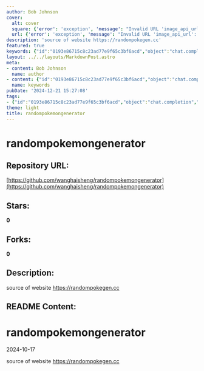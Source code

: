 ```yaml
---
author: Bob Johnson
cover:
  alt: cover
  square: {'error': 'exception', 'message': "Invalid URL 'image_api_url': No scheme supplied. Perhaps you meant https://image_api_url?"}
  url: {'error': 'exception', 'message': "Invalid URL 'image_api_url': No scheme supplied. Perhaps you meant https://image_api_url?"}
description: 'source of website https://randompokegen.cc'
featured: true
keywords: {"id":"0193e86715c8c23ad77e9f65c3bf6acd","object":"chat.completion","created":1734770890,"model":"Qwen/Qwen2.5-7B-Instruct","choices":[{"index":0,"message":{"role":"assistant","content":"Certainly! Here are the extracted keywords and tags from the provided text:\n\n**Keywords:**\n- randompokemongenerator\n- website source\n- https://randompokegen.cc\n\n**Tags:**\n- #randompokemongenerator\n- source of website\n- https://randompokegen.cc"},"finish_reason":"stop"}],"usage":{"prompt_tokens":82,"completion_tokens":63,"total_tokens":145},"system_fingerprint":""}
layout: ../../layouts/MarkdownPost.astro
meta:
- content: Bob Johnson
  name: author
- content: {"id":"0193e86715c8c23ad77e9f65c3bf6acd","object":"chat.completion","created":1734770890,"model":"Qwen/Qwen2.5-7B-Instruct","choices":[{"index":0,"message":{"role":"assistant","content":"Certainly! Here are the extracted keywords and tags from the provided text:\n\n**Keywords:**\n- randompokemongenerator\n- website source\n- https://randompokegen.cc\n\n**Tags:**\n- #randompokemongenerator\n- source of website\n- https://randompokegen.cc"},"finish_reason":"stop"}],"usage":{"prompt_tokens":82,"completion_tokens":63,"total_tokens":145},"system_fingerprint":""}
  name: keywords
pubDate: '2024-12-21 15:27:08'
tags:
- {"id":"0193e86715c8c23ad77e9f65c3bf6acd","object":"chat.completion","created":1734770890,"model":"Qwen/Qwen2.5-7B-Instruct","choices":[{"index":0,"message":{"role":"assistant","content":"Certainly! Here are the extracted keywords and tags from the provided text:\n\n**Keywords:**\n- randompokemongenerator\n- website source\n- https://randompokegen.cc\n\n**Tags:**\n- #randompokemongenerator\n- source of website\n- https://randompokegen.cc"},"finish_reason":"stop"}],"usage":{"prompt_tokens":82,"completion_tokens":63,"total_tokens":145},"system_fingerprint":""}
theme: light
title: randompokemongenerator
---
```


# randompokemongenerator

## Repository URL: 
[https://github.com/wanghaisheng/randompokemongenerator](https://github.com/wanghaisheng/randompokemongenerator)

## Stars: 
**0**

## Forks: 
**0**

## Description: 
source of website https://randompokegen.cc

## README Content: 
# randompokemongenerator

2024-10-17

source of website https://randompokegen.cc

